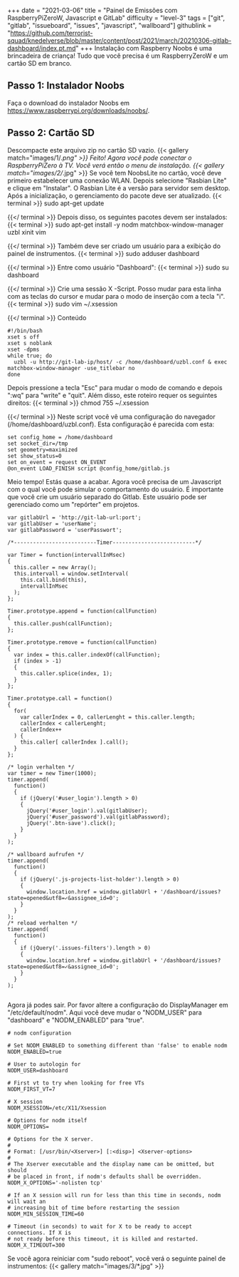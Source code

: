 +++
date = "2021-03-06"
title = "Painel de Emissões com RaspberryPiZeroW, Javascript e GitLab"
difficulty = "level-3"
tags = ["git", "gitlab", "issueboard", "issues", "javascript", "wallboard"]
githublink = "https://github.com/terrorist-squad/knedelverse/blob/master/content/post/2021/march/20210306-gitlab-dashboard/index.pt.md"
+++
Instalação com Raspberry Noobs é uma brincadeira de criança! Tudo que você precisa é um RaspberryZeroW e um cartão SD em branco.
## Passo 1: Instalador Noobs
Faça o download do instalador Noobs em https://www.raspberrypi.org/downloads/noobs/.
## Passo 2: Cartão SD
Descompacte este arquivo zip no cartão SD vazio.
{{< gallery match="images/1/*.png" >}}
Feito! Agora você pode conectar o RaspberryPiZero à TV. Você verá então o menu de instalação.
{{< gallery match="images/2/*.jpg" >}}
Se você tem NoobsLite no cartão, você deve primeiro estabelecer uma conexão WLAN. Depois selecione "Rasbian Lite" e clique em "Instalar". O Rasbian Lite é a versão para servidor sem desktop. Após a inicialização, o gerenciamento do pacote deve ser atualizado.
{{< terminal >}}
sudo apt-get update

{{</ terminal >}}
Depois disso, os seguintes pacotes devem ser instalados:
{{< terminal >}}
sudo apt-get install -y nodm matchbox-window-manager uzbl xinit vim

{{</ terminal >}}
Também deve ser criado um usuário para a exibição do painel de instrumentos.
{{< terminal >}}
sudo adduser dashboard

{{</ terminal >}}
Entre como usuário "Dashboard":
{{< terminal >}}
sudo su dashboard

{{</ terminal >}}
Crie uma sessão X -Script. Posso mudar para esta linha com as teclas do cursor e mudar para o modo de inserção com a tecla "i".
{{< terminal >}}
sudo vim ~/.xsession

{{</ terminal >}}
Conteúdo
```
#!/bin/bash 
xset s off 
xset s noblank 
xset -dpms 
while true; do 
  uzbl -u http://git-lab-ip/host/ -c /home/dashboard/uzbl.conf & exec matchbox-window-manager -use_titlebar no
done

```
Depois pressione a tecla "Esc" para mudar o modo de comando e depois ":wq" para "write" e "quit". Além disso, este roteiro requer os seguintes direitos:
{{< terminal >}}
chmod 755 ~/.xsession

{{</ terminal >}}
Neste script você vê uma configuração do navegador (/home/dashboard/uzbl.conf). Esta configuração é parecida com esta:
```
set config_home = /home/dashboard 
set socket_dir=/tmp 
set geometry=maximized 
set show_status=0 
set on_event = request ON_EVENT 
@on_event LOAD_FINISH script @config_home/gitlab.js

```
Meio tempo! Estás quase a acabar. Agora você precisa de um Javascript com o qual você pode simular o comportamento do usuário. É importante que você crie um usuário separado do Gitlab. Este usuário pode ser gerenciado como um "repórter" em projetos.
```
var gitlabUrl = 'http://git-lab-url:port';
var gitlabUser = 'userName';
var gitlabPassword = 'userPasswort';

/*--------------------------Timer--------------------------*/

var Timer = function(intervallInMsec)
{
  this.caller = new Array();
  this.intervall = window.setInterval(
    this.call.bind(this),
    intervallInMsec
  );
};

Timer.prototype.append = function(callFunction)
{
  this.caller.push(callFunction);
};

Timer.prototype.remove = function(callFunction)
{
  var index = this.caller.indexOf(callFunction);
  if (index > -1) 
  {
    this.caller.splice(index, 1);
  }
};

Timer.prototype.call = function()
{
  for(
    var callerIndex = 0, callerLenght = this.caller.length;
    callerIndex < callerLenght;
    callerIndex++
  ) {
    this.caller[ callerIndex ].call();
  }
};

/* login verhalten */
var timer = new Timer(1000);
timer.append(
  function()
  {
    if (jQuery('#user_login').length > 0)
    {
      jQuery('#user_login').val(gitlabUser);
      jQuery('#user_password').val(gitlabPassword);
      jQuery('.btn-save').click();
    }
  }
);

/* wallboard aufrufen */
timer.append(
  function()
  {
    if (jQuery('.js-projects-list-holder').length > 0)
    {
      window.location.href = window.gitlabUrl + '/dashboard/issues?state=opened&utf8=✓&assignee_id=0';
    }
  }
);
/* reload verhalten */
timer.append(
  function()
  {
    if (jQuery('.issues-filters').length > 0)
    {
      window.location.href = window.gitlabUrl + '/dashboard/issues?state=opened&utf8=✓&assignee_id=0';
    }
  }
);


```
Agora já podes sair. Por favor altere a configuração do DisplayManager em "/etc/default/nodm". Aqui você deve mudar o "NODM_USER" para "dashboard" e "NODM_ENABLED" para "true".
```
# nodm configuration

# Set NODM_ENABLED to something different than 'false' to enable nodm
NODM_ENABLED=true

# User to autologin for
NODM_USER=dashboard

# First vt to try when looking for free VTs
NODM_FIRST_VT=7

# X session
NODM_XSESSION=/etc/X11/Xsession

# Options for nodm itself
NODM_OPTIONS=

# Options for the X server.
#
# Format: [/usr/bin/<Xserver>] [:<disp>] <Xserver-options>
#
# The Xserver executable and the display name can be omitted, but should
# be placed in front, if nodm's defaults shall be overridden.
NODM_X_OPTIONS='-nolisten tcp'

# If an X session will run for less than this time in seconds, nodm will wait an
# increasing bit of time before restarting the session
NODM_MIN_SESSION_TIME=60

# Timeout (in seconds) to wait for X to be ready to accept connections. If X is
# not ready before this timeout, it is killed and restarted.
NODM_X_TIMEOUT=300

```
Se você agora reiniciar com "sudo reboot", você verá o seguinte painel de instrumentos:
{{< gallery match="images/3/*.jpg" >}}
